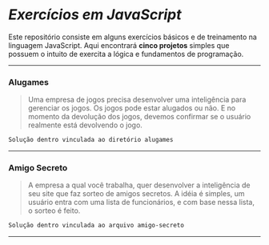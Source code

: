 # _Exercícios em JavaScript_

Este repositório consiste em alguns exercícios básicos e de treinamento na linguagem JavaScript. Aqui encontrará **cinco projetos** simples que possuem o intuito de exercita a lógica e fundamentos de programação.

--------------------------------------------------------------------------
### Alugames

> Uma empresa de jogos precisa desenvolver uma inteligência para gerenciar os jogos. Os jogos pode estar alugados ou não. E no momento da devolução dos jogos, devemos confirmar se o usuário realmente está devolvendo o jogo.

```sh
Solução dentro vinculada ao diretório alugames
```
--------------------------------------------------------------------------
### Amigo Secreto

> A empresa a qual você trabalha, quer desenvolver a inteligência de seu site que faz sorteo de amigos secretos. A idéia é simples, um usuário entra com uma lista de funcionários, e com base nessa lista, o sorteo é feito.

```sh
Solução dentro vinculada ao arquivo amigo-secreto
```
--------------------------------------------------------------------------
